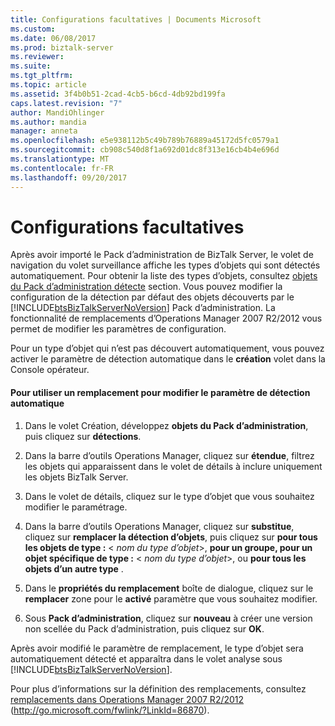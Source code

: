 ```yaml
---
title: Configurations facultatives | Documents Microsoft
ms.custom: 
ms.date: 06/08/2017
ms.prod: biztalk-server
ms.reviewer: 
ms.suite: 
ms.tgt_pltfrm: 
ms.topic: article
ms.assetid: 3f4b0b51-2cad-4cb5-b6cd-4db92bd199fa
caps.latest.revision: "7"
author: MandiOhlinger
ms.author: mandia
manager: anneta
ms.openlocfilehash: e5e938112b5c49b789b76889a45172d5fc0579a1
ms.sourcegitcommit: cb908c540d8f1a692d01dc8f313e16cb4b4e696d
ms.translationtype: MT
ms.contentlocale: fr-FR
ms.lasthandoff: 09/20/2017
---
```

# <a name="optional-configurations"></a>Configurations facultatives
Après avoir importé le Pack d’administration de BizTalk Server, le volet de navigation du volet surveillance affiche les types d’objets qui sont détectés automatiquement. Pour obtenir la liste des types d’objets, consultez [objets du Pack d’administration détecte](../technical-guides/objects-the-management-pack-discovers.md) section. Vous pouvez modifier la configuration de la détection par défaut des objets découverts par le [!INCLUDE[btsBizTalkServerNoVersion](../includes/btsbiztalkservernoversion-md.md)] Pack d’administration. La fonctionnalité de remplacements d’Operations Manager 2007 R2/2012 vous permet de modifier les paramètres de configuration.  
  
 Pour un type d’objet qui n’est pas découvert automatiquement, vous pouvez activer le paramètre de détection automatique dans le **création** volet dans la Console opérateur.  
  
#### <a name="to-use-an-override-to-change-the-setting-for-automatic-discovery"></a>Pour utiliser un remplacement pour modifier le paramètre de détection automatique  
  
1.  Dans le volet Création, développez **objets du Pack d’administration**, puis cliquez sur **détections**.  
  
2.  Dans la barre d’outils Operations Manager, cliquez sur **étendue**, filtrez les objets qui apparaissent dans le volet de détails à inclure uniquement les objets BizTalk Server.  
  
3.  Dans le volet de détails, cliquez sur le type d’objet que vous souhaitez modifier le paramétrage.  
  
4.  Dans la barre d’outils Operations Manager, cliquez sur **substitue**, cliquez sur **remplacer la détection d’objets**, puis cliquez sur **pour tous les objets de type :** \<  *nom du type d’objet*>, **pour un groupe, pour un objet spécifique de type :** \< *nom du type d’objet*>, ou **pour tous les objets d’un autre type** .  
  
5.  Dans le **propriétés du remplacement** boîte de dialogue, cliquez sur le **remplacer** zone pour le **activé** paramètre que vous souhaitez modifier.  
  
6.  Sous **Pack d’administration**, cliquez sur **nouveau** à créer une version non scellée du Pack d’administration, puis cliquez sur **OK**.  
  
 Après avoir modifié le paramètre de remplacement, le type d’objet sera automatiquement détecté et apparaîtra dans le volet analyse sous [!INCLUDE[btsBizTalkServerNoVersion](../includes/btsbiztalkservernoversion-md.md)].  
  
 Pour plus d’informations sur la définition des remplacements, consultez [remplacements dans Operations Manager 2007 R2/2012](http://go.microsoft.com/fwlink/?LinkId=86870) (http://go.microsoft.com/fwlink/?LinkId=86870).